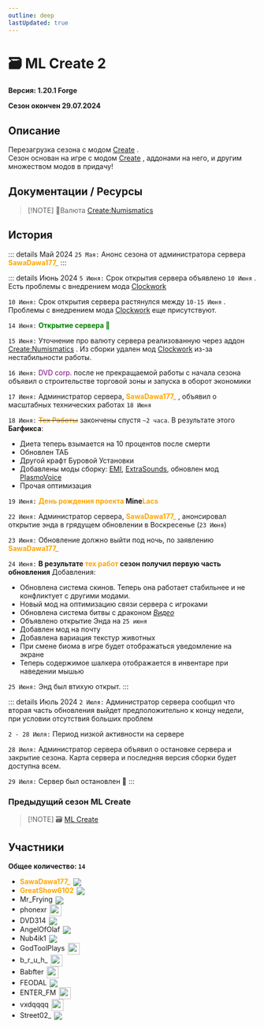 ```yaml
---
outline: deep
lastUpdated: true
---
```


# 🗃️ ML Create 2

**Версия: 1.20.1 Forgе**

**Сезон окончен 29.07.2024**

## Описание

Перезагрузка сезона с модом [Create](https://www.curseforge.com/minecraft/mc-mods/create) . <br />
Сезон основан на игре с модом [Create](https://www.curseforge.com/minecraft/mc-mods/create) , аддонами на него, и другим множеством модов в придачу!

## Документации / Ресурсы

> [!NOTE] 💸Валюта <a href="https://modrinth.com/mod/numismatics">Create:Numismatics</a>



## История

::: details Май 2024
    `25 Мая:` Анонс сезона от администратора сервера **<span style="color: orange;">SawaDawa177_</span>**
:::

::: details Июнь 2024
`5 Июня:` Срок открытия сервера объявлено `10 Июня` . Есть проблемы с внедрением мода [Clockwork](https://www.curseforge.com/minecraft/mc-mods/create-clockwork)

`10 Июня:` Срок открытия сервера растянулся между `10-15 Июня` . Проблемы с внедрением мода [Clockwork](https://www.curseforge.com/minecraft/mc-mods/create-clockwork)  еще присутствуют.

`14 Июня:` **<span style="color: green;">Открытие сервера 🎂</span>**

`15 Июня:` Уточнение про валюту сервера реализованную через аддон [Create:Numismatics](https://modrinth.com/mod/numismatics) .
Из сборки удален мод [Clockwork](https://www.curseforge.com/minecraft/mc-mods/create-clockwork) из-за нестабильности работы.

`16 Июня:` <span style="color: purple;">DVD corp.</span> после не прекращаемой работы с начала сезона объявил о строительстве торговой зоны и запуска в оборот экономики

`17 Июня:` Администратор сервера, **<span style="color: orange;">SawaDawa177_</span>**  , объявил о масштабных технических работах `18 Июня`

`18 Июня:` **~~<span style="color: orange;">Тех Работы</span>~~**  закончены спустя `~2 часа`.
В результате этого **Багфикса**:  

- Диета теперь взымается на 10 процентов после смерти
- Обновлен ТАБ
- Другой крафт Буровой Установки
- Добавлены моды сборку:  [EMI](https://www.curseforge.com/minecraft/mc-mods/emi), [ExtraSounds](https://www.curseforge.com/minecraft/mc-mods/extrasounds-forge), обновлен мод [PlasmoVoice](https://www.curseforge.com/minecraft/mc-mods/plasmo-voice)
- Прочая оптимизация

`19 Июня:` **<span style="color: orange;">День рождения проекта</span> Mine<span style="color: orange;">Lacs</span>**

`22 Июня:` Администратор сервера, **<span style="color: orange;">SawaDawa177_</span>** , анонсировал открытие энда в грядущем обновлении в Воскресенье (`23 Июня`)

`23 Июня:` Обновление должно выйти под ночь, по заявлению **<span style="color: orange;">SawaDawa177_</span>**  

`24 Июня:` **В результате <span style="color: orange;">тех работ</span> сезон получил первую часть обновления**
Добавления:

- Обновлена система скинов. Теперь она работает стабильнее и не конфликтует с другими модами.
- Новый мод на оптимизацию связи сервера с игроками
- Обновлена система битвы с драконом *[Видео](https://www.youtube.com/watch?v=gmK0zj07qsE)*
- Объявлено открытие Энда на `25 июня`
- Добавлен мод на почту
- Добавлена вариация текстур животных
- При смене биома в игре будет отображаться уведомление на экране
- Теперь содержимое шалкера отображается в инвентаре при наведении мышью

`25 Июня:` Энд был втихую открыт.
:::

::: details Июль 2024
`2 Июля:` Администратор сервера сообщил что вторая часть обновления выйдет предположительно к концу недели, при условии отсутствия больших проблем

`2 - 28 Июля:` Период низкой активности на сервере

`28 Июля:` Администратор сервера объявил о остановке сервера и закрытие сезона. Карта сервера и последняя версия сборки будет доступна всем.

`29 Июля:` Сервер был остановлен 🔴
:::

### Предыдущий сезон ML Create

> [!NOTE] 🗃️ <a href="ml-create">ML Create </a>

## Участники

**Общее количество: `14`**

- **<span style="color: orange;">SawaDawa177_</span>** <img src="https://api.mineatar.io/face/0c81442c240b4087851ff50f3d8fd589?scale=3" style="display: inline; margin: 0 2px; vertical-align: middle;" />
- **<span style="color: orange;">GreatShow6102</span>** <img src="https://api.mineatar.io/face/ceb1b631-d2ff-4166-8458-e4c8498e1248?scale=3" style="display: inline; margin: 0 2px; vertical-align: middle;" />
- Mr_Frying <img src="https://api.mineatar.io/face/8a587fdf-a714-42db-b460-cac37bfaaaeb?scale=3" style="display: inline; margin: 0 2px; vertical-align: middle;" />
- phonexr <img src="/minecraft/playerHeads/steveHead.png" style="display: inline; margin: 0 2px; vertical-align: middle;" width="24" height="24"/>
- DVD314 <img src="https://api.mineatar.io/face/9806b0b5-baa2-48c6-b70e-64af239a78eb?scale=3" style="display: inline; margin: 0 2px; vertical-align: middle;" />
- AngelOfOlaf <img src="https://api.mineatar.io/face/e1f7457b-aca5-4e61-b416-b1368057a4fe?scale=3" style="display: inline; margin: 0 2px; vertical-align: middle;" />
- Nub4ik1  <img src="https://api.mineatar.io/face/d2b496f0-c2b0-4849-8dee-a6bda731a7eb?scale=3" style="display: inline; margin: 0 2px; vertical-align: middle;" />
- GodToolPlays  <img src="/minecraft/playerHeads/steveHead.png" style="display: inline; margin: 0 2px; vertical-align: middle;" width="24" height="24"/>
- b_r_u_h_  <img src="/minecraft/playerHeads/steveHead.png" style="display: inline; margin: 0 2px; vertical-align: middle;" width="24" height="24"/>
- Babfter  <img src="/minecraft/playerHeads/steveHead.png" style="display: inline; margin: 0 2px; vertical-align: middle;" width="24" height="24"/>
- FEODAL  <img src="https://api.mineatar.io/face/fb9a3e77-cdfa-4161-b16f-7326eef5e85b?scale=3" style="display: inline; margin: 0 2px; vertical-align: middle;" />
- ENTER_FM  <img src="/minecraft/playerHeads/steveHead.png" style="display: inline; margin: 0 2px; vertical-align: middle;" width="24" height="24"/>
- vxdqqqq <img src="/minecraft/playerHeads/steveHead.png" style="display: inline; margin: 0 2px; vertical-align: middle;" width="24" height="24"/>
- Street02_  <img src="https://api.mineatar.io/face/7cb844d1-e394-4cf2-9707-0a95aefffca4?scale=3" style="display: inline; margin: 0 2px; vertical-align: middle;" />
